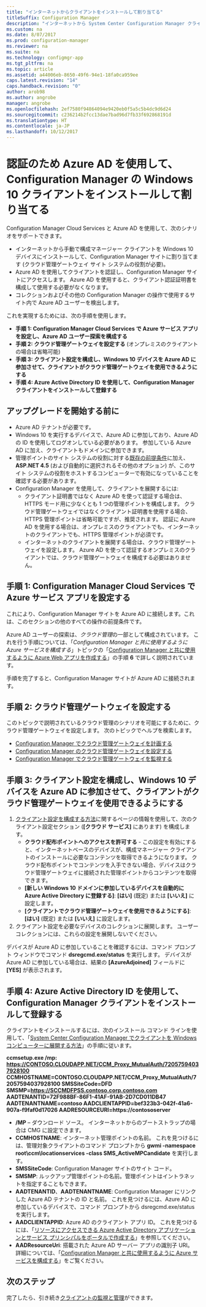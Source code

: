 ```yaml
---
title: "インターネットからクライアントをインストールして割り当てる"
titleSuffix: Configuration Manager
description: "インターネットから System Center Configuration Manager クライアントをインストールして割り当てます。"
ms.custom: na
ms.date: 8/07/2017
ms.prod: configuration-manager
ms.reviewer: na
ms.suite: na
ms.technology: configmgr-app
ms.tgt_pltfrm: na
ms.topic: article
ms.assetid: a44006eb-8650-49f6-94e1-18fa0ca959ee
caps.latest.revision: "14"
caps.handback.revision: "0"
author: arob98
ms.author: angrobe
manager: angrobe
ms.openlocfilehash: 2ef7580f94864094e9420eb0f5a5c5b4dc9d6d24
ms.sourcegitcommit: c236214b2fcc13dae7bad96d7fb33f692868191d
ms.translationtype: HT
ms.contentlocale: ja-JP
ms.lasthandoff: 10/12/2017
---
```

# <a name="install-and-assign-configuration-manager-windows-10-clients-using-azure-ad-for-authentication"></a>認証のため Azure AD を使用して、Configuration Manager の Windows 10 クライアントをインストールして割り当てる

Configuration Manager Cloud Services と Azure AD を使用して、次のシナリオをサポートできます。

- インターネットから手動で構成マネージャー クライアントを Windows 10 デバイスにインストールして、Configuration Manager サイトに割り当てます (クラウド管理ゲートウェイ サイト システムの役割が必要)。
- Azure AD を使用してクライアントを認証し、Configuration Manager サイトにアクセスします。 Azure AD を使用すると、クライアント認証証明書を構成して使用する必要がなくなります。
- コレクションおよびその他の Configuration Manager の操作で使用するサイト内で Azure AD ユーザーを検出します。

これを実現するためには、次の手順を使用します。

- **手順 1: Configuration Manager Cloud Services で Azure サービス アプリを設定し、Azure AD ユーザー探索を構成する**
- **手順 2: クラウド管理ゲートウェイを設定する** (オンプレミスのクライアントの場合は省略可能)
- **手順 3: クライアント設定を構成し、Windows 10 デバイスを Azure AD に参加させて、クライアントがクラウド管理ゲートウェイを使用できるようにする**
- **手順 4: Azure Active Directory ID を使用して、Configuration Manager クライアントをインストールして登録する**


## <a name="before-you-start"></a>アップグレードを開始する前に

- Azure AD テナントが必要です。
- Windows 10 を実行するデバイスで、Azure AD に参加しており、Azure AD の ID を使用してログオンしている必要があります。 参加している Azure AD に加え、クライアントもドメインに参加できます。
- 管理ポイントのサイト システムの役割に対する[既存の前提条件](/sccm/core/plan-design/configs/site-and-site-system-prerequisites)に加え、**ASP.NET 4.5** (および自動的に選択されるその他のオプション) が、このサイト システムの役割をホストするコンピューターで有効になっていることを確認する必要があります。
- Configuration Manager を使用して、クライアントを展開するには:
    - クライアント証明書ではなく Azure AD を使って認証する場合は、HTTPS モード用に少なくとも 1 つの管理ポイントを構成します。
        クラウド管理ゲートウェイではなくクライアント証明書を使用する場合、HTTPS 管理ポイントは省略可能ですが、推奨されます。 認証に Azure AD を使用する場合は、オンプレミスのクライアントでも、インターネットのクライアントでも、HTTPS 管理ポイントが必須です。
    - インターネットのクライアントを展開する場合は、クラウド管理ゲートウェイを設定します。 Azure AD を使って認証するオンプレミスのクライアントでは、クラウド管理ゲートウェイを構成する必要はありません。


## <a name="step-1-set-up-the-azure-services-app-in-configuration-manager-cloud-services"></a>手順 1: Configuration Manager Cloud Services で Azure サービス アプリを設定する

これにより、Configuration Manager サイトを Azure AD に接続します。これは、このセクションの他のすべての操作の前提条件です。 

Azure AD ユーザーの探索は、*クラウド管理*の一部として構成されています。 これを行う手順については、「*Configuration Manager と共に使用するように Azure サービスを構成する*」トピックの「[Configuration Manager と共に使用するように Azure Web アプリを作成する](/sccm/core/servers/deploy/configure/Azure-services-wizard#webapp)」の手順 **6** で詳しく説明されています。
    
手順を完了すると、Configuration Manager サイトが Azure AD に接続されます。 

## <a name="step-2-set-up-the-cloud-management-gateway"></a>手順 2: クラウド管理ゲートウェイを設定する

このトピックで説明されているクラウド管理のシナリオを可能にするために、クラウド管理ゲートウェイを設定します。 次のトピックでヘルプを検索します。 

- [Configuration Manager でクラウド管理ゲートウェイを計画する](/sccm/core/clients/manage/plan-cloud-management-gateway)
- [Configuration Manager のクラウド管理ゲートウェイを設定する](/sccm/core/clients/manage/setup-cloud-management-gateway)
- [Configuration Manager でクラウド管理ゲートウェイを監視する](/sccm/core/clients/manage/monitor-clients-cloud-management-gateway)

## <a name="step-3-configure-client-settings-to-join-windows-10-devices-with-azure-ad-and-enable-clients-to-use-the-cloud-management-gateway"></a>手順 3: クライアント設定を構成し、Windows 10 デバイスを Azure AD に参加させて、クライアントがクラウド管理ゲートウェイを使用できるようにする

1.  [クライアント設定を構成する方法](/sccm/core/clients/deploy/configure-client-settings)に関するページの情報を使用して、次のクライアント設定セクション (**[クラウド サービス]** にあります) を構成します。
    - **クラウド配布ポイントへのアクセスを許可する** - この設定を有効にすると、インターネットベースのデバイスが、構成マネージャー クライアントのインストールに必要なコンテンツを取得できるようになります。 クラウド配布ポイントでコンテンツを入手できない場合、デバイスはクラウド管理ゲートウェイに接続された管理ポイントからコンテンツを取得できます。
    - **[新しい Windows 10 ドメインに参加しているデバイスを自動的に Azure Active Directory に登録する]**: **[はい]** (既定) または **[いいえ]** に設定します。
    - **[クライアントでクラウド管理ゲートウェイを使用できるようにする]**: **[はい]** (既定) または **[いいえ]** に設定します。
2.  クライアント設定を必要なデバイスのコレクションに展開します。 ユーザー コレクションには、これらの設定を展開しないでください。

デバイスが Azure AD に参加していることを確認するには、コマンド プロンプト ウィンドウでコマンド **dsregcmd.exe/status** を実行します。 デバイスが Azure AD に参加している場合は、結果の **[AzureAdjoined]** フィールドに **[YES]** が表示されます。


## <a name="step-4-install-and-register-the-configuration-manager-client-using-azure-active-directory-identity"></a>手順 4: Azure Active Directory ID を使用して、Configuration Manager クライアントをインストールして登録する

クライアントをインストールするには、次のインストール コマンド ラインを使用して、「[System Center Configuration Manager でクライアントを Windows コンピューターに展開する方法](/sccm/core/clients/deploy/deploy-clients-to-windows-computers#a-namebkmkmanuala-how-to-install-clients-manually)」の手順に従います。 

**ccmsetup.exe /mp&#58; https://CONTOSO.CLOUDAPP.NET/CCM_Proxy_MutualAuth/72057594037928100 CCMHOSTNAME=CONTOSO.CLOUDAPP.NET/CCM_Proxy_MutualAuth/72057594037928100 SMSSiteCode=DFD SMSMP=https://SCCMDFPSS.contoso.corp.contoso.com AADTENANTID=72F988BF-86F1-41AF-91AB-2D7CD011DB47 AADTENANTNAME=contoso  AADCLIENTAPPID=bef323b3-042f-41a6-907a-f9faf0d17026 AADRESOURCEURI=https://contososerver**

- **/MP** – ダウンロード ソース。 インターネットからのブートストラップの場合は CMG に設定できます。
- **CCMHOSTNAME**: インターネット管理ポイントの名前。 これを見つけるには、管理対象クライアントのコマンド プロンプトから **gwmi -namespace root\ccm\locationservices -class SMS_ActiveMPCandidate** を実行します。
- **SMSSiteCode**: Configuration Manager サイトのサイト コード。
- **SMSMP**: ルックアップ管理ポイントの名前。管理ポイントはイントラネットを指定することもできます。
- **AADTENANTID**、**AADTENANTNAME**: Configuration Manager にリンクした Azure AD テナントの ID と名前。 これを見つけるには、Azure AD に参加しているデバイスで、コマンド プロンプトから dsregcmd.exe/status を実行します。
- **AADCLIENTAPPID**: Azure AD のクライアント アプリ ID。 これを見つけるには、「[リソースにアクセスできる Azure Active Directory アプリケーションとサービス プリンシパルをポータルで作成する](https://docs.microsoft.com/azure/azure-resource-manager/resource-group-create-service-principal-portal#get-application-id-and-authentication-key)」を参照してください。
- **AADResourceUri**: 搭載された Azure AD サーバー アプリの識別子 URI。 詳細については、「[Configuration Manager と共に使用するように Azure サービスを構成する](/sccm/core/servers/deploy/configure/azure-services-wizard)」をご覧ください。




## <a name="next-steps"></a>次のステップ

完了したら、引き続き[クライアントの監視と管理](/sccm/core/clients/manage/monitor-clients)ができます。
